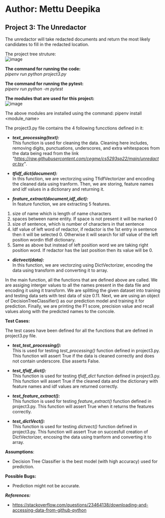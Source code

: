 # Author: Mettu Deepika  
## Project 3: The Unredactor  

The unredactor will take redacted documents and return the most likely candidates to fill in the redacted location.  

The project tree struture:  
![image](https://user-images.githubusercontent.com/95551102/167355561-f30e0506-48cd-4a95-8dff-27790cacf31b.png)  

**The command for running the code:**  
*pipenv run python project3.py*  

**The command for running the pytest:**  
*pipenv run python -m pytest*  

**The modules that are used for this project:**  
![image](https://user-images.githubusercontent.com/95551102/167357118-638c4870-495e-47eb-90c0-8b1955f9a96b.png)  

The above modules are installed using the command: pipenv install <module_name>  

The project3.py file contains the 4 following funcctions defined in it:  

- ***text_processing(text):***  
This function is used for cleaning the data. Cleaning here includes, removing digits, punctuations, underscores, and extra whitespaces from the data being read from the link *"https://raw.githubusercontent.com/cegme/cs5293sp22/main/unredactor.tsv"*.  

- ***tfidf_dict(document):***  
In this function, we are vectorzing using TfidfVectorizer and encoding the cleaned data using tranform. Then, we are storing, feature names and idf values in a dictionary and returning it.  

- ***feature_extract(document,idf_dict):***  
In feature function, we are extracting 5 features.  
1. size of name which is length of name characters  
2. spaces between name entity. If space is not present it will be marked 0  
3. size of sentence, which is number of characters in that sentence  
4. Idf value of left word of redactor, if redactor is the 1st entry in sentence then it will be selected 0. Otherwise it will search for idf value of the left position wordin tfidf dictionary.  
5. Same as above but instead of left position word we are taking right position word. If redactor has the last position then its value will be 0.  


- ***dictvect(data):***  
In this function, we are vectorzing  using DictVectorizer, encoding the data using transform and converting it to array.

In the main function, all the functions that are defined above are called. We are assiging interger values to all the names present in the data file and encoding it using it transform. We are splitting the given dataset into training and testing data sets with test data of size 0.11. Next, we are using an object of DecisionTreeClassifier() as our prediction model and training it for prediction. Finally, we are printing the F1 score, precision value and recall values along with the predicted names to the concole.   

**Test Cases:**

The test cases have been defined for all the functions that are defined in project3.py file.

- ***test_test_processing():***  
This is used for testing *test_processing()* function defined in project3.py. This function will assert  True if the data is cleaned correctly and does not contain underscore. Else asserts False.   

- ***test_tfidf_dict():***  
This function is used for testing *tfidf_dict* function defined in project3.py. This function will assert True if the cleaned data and the dictionary with feature names and idf values are returned correctly.  

- ***test_feature_extract():***  
This function is used for testing *feature_extract()* function defined in project3.py. This function will assert True when it returns the features correctly.  


- ***test_dictVect():***  
This function is used for testing *dictvect()* function defined in project3.py. This function will assert True on succesfull creation of DictVectorizer, encosing the data using tranform and converting it to array.  

**Assumptions**:  
- Decision Tree Classifier is the best model (with high accuracy) used for prediction.  

**Possible Bugs:**  
- Prediction might not be accurate.  


***References:***  
- https://stackoverflow.com/questions/23464138/downloading-and-accessing-data-from-github-python  
